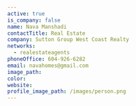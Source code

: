 ```yaml
---
active: true
is_company: false
name: Nava Manshadi
contactTitle: Real Estate
company: Sutton Group West Coast Realty
networks:
  - realestateagents
phoneOffice: 604-926-6282
email: navahomes@gmail.com
image_path:
color:
website:
profile_image_path: /images/person.png
---
```



